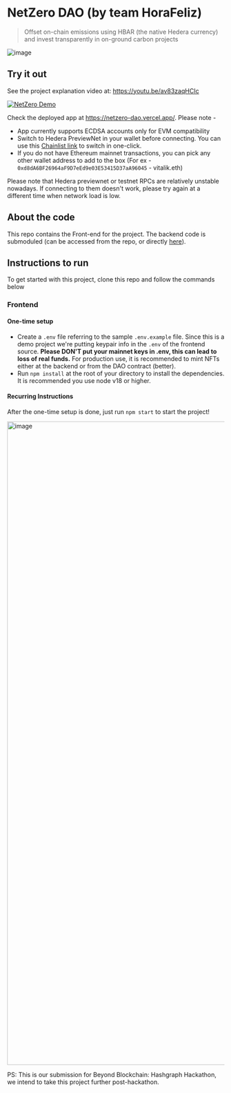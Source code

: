 # NetZero DAO (by team HoraFeliz)

> Offset on-chain emissions using HBAR (the native Hedera currency) and invest transparently in on-ground carbon projects

![image](https://github.com/gautamp8/netzero-dao/assets/10217535/5a35d336-f33e-40d0-b4b1-7a4e75fc1e02)


## Try it out

See the project explanation video at: https://youtu.be/av83zaqHCIc

[![NetZero Demo](https://img.youtube.com/vi/av83zaqHCIc/1.jpg)](https://www.youtube.com/watch?v=av83zaqHCIc)


Check the deployed app at https://netzero-dao.vercel.app/. Please note -

- App currently supports ECDSA accounts only for EVM compatibility
- Switch to Hedera PreviewNet in your wallet before connecting. You can use this [Chainlist link](https://chainlist.org/?search=hedera+previewnet) to switch in one-click.
- If you do not have Ethereum mainnet transactions, you can pick any other wallet address to add to the box (For ex - `0xd8dA6BF26964aF9D7eEd9e03E53415D37aA96045` - vitalik.eth)

Please note that Hedera previewnet or testnet RPCs are relatively unstable nowadays. If connecting to them doesn't work, please try again at a different time when network load is low.


## About the code

This repo contains the Front-end for the project. The backend code is submoduled (can be accessed from the repo, or directly [here](https://github.com/satwikkansal/netzero-backend)).

## Instructions to run

To get started with this project, clone this repo and follow the commands below

### Frontend

#### One-time setup

- Create a `.env` file referring to the sample `.env.example` file. Since this is a demo project we're putting keypair info in the `.env` of the frontend source. **Please DON'T put your mainnet keys in .env, this can lead to loss of real funds.** For production use, it is recommended to mint NFTs either at the backend or from the DAO contract (better).
- Run `npm install` at the root of your directory to install the dependencies. It is recommended you use node v18 or higher.

#### Recurring Instructions

After the one-time setup is done, just run `npm start` to start the project!

<img width="1492" alt="image" src="https://github.com/gautamp8/netzero-dao/assets/10217535/74bac331-eae1-4444-8068-5eb697bd7b19">


PS: This is our submission for Beyond Blockchain: Hashgraph Hackathon, we intend to take this project further post-hackathon.
